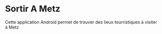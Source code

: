 # Sortir A Metz

Cette application Android permet de trouver des lieux tourristiques à visiter à Metz
